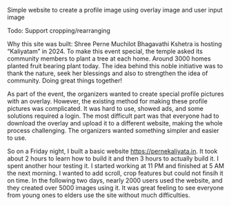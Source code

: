 Simple website to create a profile image using overlay image and user input image

Todo: Support cropping/rearranging

Why this site was built: 
Shree Perne Muchilot Bhagavathi Kshetra is hosting “Kaliyatam” in 2024. To make this event special, the temple asked its community members to plant a tree at each home. Around 3000 homes planted fruit bearing plant today. The idea behind this noble initiative was to thank the nature, seek her blessings and also to strengthen the idea of community. 
Doing great things together! 

As part of the event, the organizers wanted to create special profile pictures with an overlay. However, the existing method for making these profile pictures was complicated. It was hard to use, showed ads, and some solutions required a login. The most difficult part was that everyone had to download the overlay and upload it to a different website, making the whole process challenging.
The organizers wanted something simpler and easier to use. 

So on a Friday night, I built a basic website https://pernekaliyata.in. It took about 2 hours to learn how to build it and then 3 hours to actually build it. I spent another hour testing it. I started working at 11 PM and finished at 5 AM the next morning. I wanted to add scroll, crop features but could not finsih it on time. 
In the following two days, nearly 2000 users used the website, and they created over 5000 images using it. It was great feeling to see everyone from young ones to elders use the site without much difficulties. 

